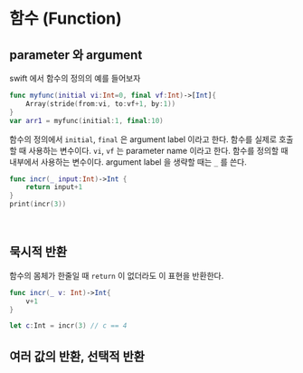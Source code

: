 # 함수 (Function)

## parameter 와 argument

swift 에서 함수의 정의의 예를 들어보자

```swift
func myfunc(initial vi:Int=0, final vf:Int)->[Int]{
    Array(stride(from:vi, to:vf+1, by:1))
}
var arr1 = myfunc(initial:1, final:10)
```

함수의 정의에서 `initial`, `final` 은 argument label 이라고 한다. 함수를 실제로 호출할 때 사용하는 변수이다. `vi`, `vf` 는 parameter name 이라고 한다. 함수를 정의할 때 내부에서 사용하는 변수이다. argument label 을 생략할 때는 `_` 를 쓴다.

```swift
func incr(_ input:Int)->Int {
    return input+1
}
print(incr(3))
```

</br>

## 묵시적 반환

함수의 몸체가 한줄일 때 `return` 이 없더라도 이 표현을 반환한다.

```swift
func incr(_ v: Int)->Int{
    v+1
}

let c:Int = incr(3) // c == 4
```

## 여러 값의 반환, 선택적 반환

